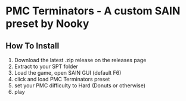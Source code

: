 # PMC Terminators - A custom SAIN preset by Nooky

## How To Install

1. Download the latest .zip release on the releases page
2. Extract to your SPT folder
3. Load the game, open SAIN GUI (default F6)
4. click and load PMC Terminators preset
5. set your PMC difficulty to Hard (Donuts or otherwise)
5. play
